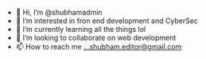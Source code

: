 - 👋 Hi, I’m @shubhamadmin
- 👀 I’m interested in fron end development and CyberSec
- 🌱 I’m currently learning all the things lol
- 💞️ I’m looking to collaborate on web development
- 📫 How to reach me ...shubham.editor@gmail.com
